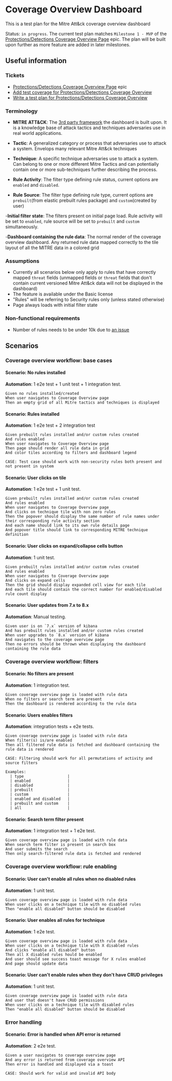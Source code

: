# Coverage Overview Dashboard

This is a test plan for the Mitre Att&ck coverage overview dashboard

Status: `in progress`. The current test plan matches `Milestone 1 - MVP` of the [Protections/Detections Coverage Overview Page](https://github.com/elastic/security-team/issues/2905) epic. The plan will be built upon further as more feature are added in later milestones.

## Useful information

### Tickets

- [Protections/Detections Coverage Overview Page](https://github.com/elastic/security-team/issues/2905) epic
- [Add test coverage for Protections/Detections Coverage Overview](https://github.com/elastic/kibana/issues/162250)
- [Write a test plan for Protections/Detections Coverage Overview](https://github.com/elastic/kibana/issues/162248)

### Terminology

- **MITRE ATT&CK**: The [3rd party framework](https://attack.mitre.org/) the dashboard is built upon. It is a knowledge base of attack tactics and techniques adversaries use in real world applications.

- **Tactic**: A generalized category or process that adversaries use to attack a system. Envelops many relevant Mitre Att&ck techniques

- **Technique**: A specific technique adversaries use to attack a system. Can belong to one or more different Mitre Tactics and can potentially contain one or more sub-techniques further describing the process.

- **Rule Activity**: The filter type defining rule status, current options are `enabled` and `disabled`.

- **Rule Source**: The filter type defining rule type, current options are `prebuilt`(from elastic prebuilt rules package) and `custom`(created by user)

-**Initial filter state**: The filters present on initial page load. Rule activity will be set to `enabled`, rule source will be set to `prebuilt` and `custom` simultaneously.

-**Dashboard containing the rule data**: The normal render of the coverage overview dashboard. Any returned rule data mapped correctly to the tile layout of all the MITRE data in a colored grid

### Assumptions

- Currently all scenarios below only apply to rules that have correctly mapped `threat` fields (unmapped fields or `threat` fields that don't contain current versioned Mitre Att&ck data will not be displayed in the dashboard)
- The feature is available under the Basic license
- "Rules" will be referring to Security rules only (unless stated otherwise)
- Page always loads with initial filter state

### Non-functional requirements

- Number of rules needs to be under 10k due to [an issue](https://github.com/elastic/kibana/issues/160698)

## Scenarios

### Coverage overview workflow: base cases

#### **Scenario: No rules installed**

**Automation**: 1 e2e test + 1 unit test + 1 integration test.

```Gherkin
Given no rules installed/created
When user navigates to Coverage Overview page
Then an empty grid of all Mitre tactics and techniques is displayed
```

#### **Scenario: Rules installed**

**Automation**: 1 e2e test + 2 integration test

```Gherkin
Given prebuilt rules installed and/or custom rules created
And rules enabled
When user navigates to Coverage Overview page
Then page should render all rule data in grid
And color tiles according to filters and dashboard legend

CASE: Test case should work with non-security rules both present and not present in system
```

#### **Scenario: User clicks on tile**

**Automation**: 1 e2e test + 1 unit test.

```Gherkin
Given prebuilt rules installed and/or custom rules created
And rules enabled
When user navigates to Coverage Overview page
And clicks on technique tile with non zero rules
Then the popover should display the same number of rule names under their corresponding rule activity section
And each name should link to its own rule details page
And popover title should link to corresponding MITRE technique definition
```

#### **Scenario: User clicks on expand/collapse cells button**

**Automation**: 1 unit test.

```Gherkin
Given prebuilt rules installed and/or custom rules created
And rules enabled
When user navigates to Coverage Overview page
And clicks on expand cells
Then the grid should display expanded cell view for each tile
And each tile should contain the correct number for enabled/disabled rule count display
```

#### **Scenario: User updates from 7.x to 8.x**

**Automation**: Manual testing.

```Gherkin
Given user is on `7.x` version of kibana
And has prebuilt rules installed and/or custom rules created
When user upgrades to `8.x` version of kibana
And navigates to the coverage overview page
Then no errors should be thrown when displaying the dashboard containing the rule data
```

### Coverage overview workflow: filters

#### **Scenario: No filters are present**

**Automation**: 1 integration test.

```Gherkin
Given coverage overview page is loaded with rule data
When no filters or search term are present
Then the dashboard is rendered according to the rule data
```

#### **Scenario: Users enables filters**

**Automation**: integration tests + e2e tests.

```Gherkin
Given coverage overview page is loaded with rule data
When filter(s) is/are enabled
Then all filtered rule data is fetched and dashboard containing the rule data is rendered

CASE: Filtering should work for all permutations of activity and source filters

Examples:
  | type                   |
  | enabled                |
  | disabled               |
  | prebuilt               |
  | custom                 |
  | enabled and disabled   |
  | prebuilt and custom    |
  | all                    |
```

#### **Scenario: Search term filter present**

**Automation**: 1 integration test + 1 e2e test.

```Gherkin
Given coverage overview page is loaded with rule data
When search term filter is present in search box
And user submits the search
Then only search-filtered rule data is fetched and rendered
```

### Coverage overview workflow: rule enabling

#### **Scenario: User can't enable all rules when no disabled rules**

**Automation**: 1 unit test.

```Gherkin
Given coverage overview page is loaded with rule data
When user clicks on a technique tile with no disabled rules
Then "enable all disabled" button should be disabled
```

#### **Scenario: User enables all rules for technique**

**Automation**: 1 e2e test.

```Gherkin
Given coverage overview page is loaded with rule data
When user clicks on a technique tile with X disabled rules
And clicks "enable all disabled" button
Then all X disabled rules hould be enabled
And user should see success toast message for X rules enabled
And page should update data
```

#### **Scenario: User can't enable rules when they don't have CRUD privileges**

**Automation**: 1 unit test.

```Gherkin
Given coverage overview page is loaded with rule data
And user that doesn't have CRUD permissions
When user clicks on a technique tile with disabled rules
Then "enable all disabled" button should be disabled
```

### Error handling

#### **Scenario: Error is handled when API error is returned**

**Automation**: 2 e2e test.

```Gherkin
Given a user navigates to coverage overview page
And any error is returned from coverage overview API
Then error is handled and displayed via a toast

CASE: Should work for valid and invalid API body
```
